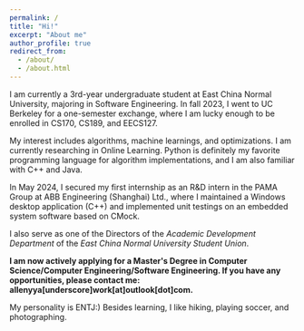 ```yaml
---
permalink: /
title: "Hi!"
excerpt: "About me"
author_profile: true
redirect_from: 
  - /about/
  - /about.html
---
```


I am currently a 3rd-year undergraduate student at East China Normal University, majoring in Software Engineering. In fall 2023, I went to UC Berkeley for a one-semester exchange, where I am lucky enough to be enrolled in CS170, CS189, and EECS127.

My interest includes algorithms, machine learnings, and optimizations. I am currently researching in Online Learning. Python is definitely my favorite programming language for algorithm implementations, and I am also familiar with C++ and Java.

In May 2024, I secured my first internship as an R&D intern in the PAMA Group at ABB Engineering (Shanghai) Ltd., where I maintained a Windows desktop application (C++) and implemented unit testings on an embedded system software based on CMock.

I also serve as one of the Directors of the *Academic Development Department* of the *East China Normal University Student Union*.

**I am now actively applying for a Master's Degree in Computer Science/Computer Engineering/Software Engineering. If you have any opportunities, please contact me: allenyya[underscore]work[at]outlook[dot]com.**

My personality is ENTJ:) Besides learning, I like hiking, playing soccer, and photographing.
